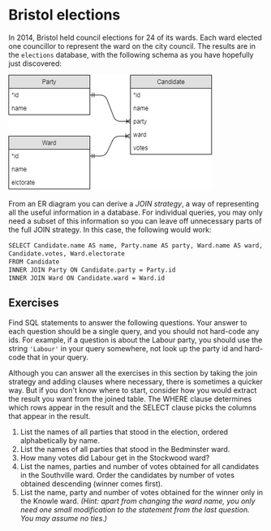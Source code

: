# Bristol elections

In 2014, Bristol held council elections for 24 of its wards. Each ward elected one councillor to represent the ward on the city council. The results are in the `elections` database, with the following schema as you have hopefully just discovered:

![elections ER diagram](../img/elections.png)

From an ER diagram you can derive a _JOIN strategy_, a way of representing all the useful information in a database. For individual queries, you may only need a subset of this information so you can leave off unnecessary parts of the full JOIN strategy. In this case, the following would work:

```
SELECT Candidate.name AS name, Party.name AS party, Ward.name AS ward, Candidate.votes, Ward.electorate
FROM Candidate 
INNER JOIN Party ON Candidate.party = Party.id
INNER JOIN Ward ON Candidate.ward = Ward.id
```

## Exercises

Find SQL statements to answer the following questions. Your answer to each question should be a single query, and you should not hard-code any ids. For example, if a question is about the Labour party, you should use the string `'Labour'` in your query somewhere, not look up the party id and hard-code that in your query.

Although you can answer all the exercises in this section by taking the join strategy and adding clauses where necessary, there is sometimes a quicker way. But if you don't know where to start, consider how you would extract the result you want from the joined table. The WHERE clause determines which rows appear in the result and the SELECT clause picks the columns that appear in the result.

  1. List the names of all parties that stood in the election, ordered alphabetically by name.
  2. List the names of all parties that stood in the Bedminster ward.
  3. How many votes did Labour get in the Stockwood ward?
  4. List the names, parties and number of votes obtained for all candidates in the Southville ward. Order the candidates by number of votes obtained descending (winner comes first).
  5. List the name, party and number of votes obtained for the winner only in the Knowle ward. *(Hint: apart from changing the ward name, you only need one small modification to the statement from the last question. You may assume no ties.)*

